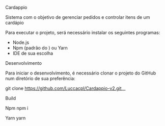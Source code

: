 Cardappio

Sistema com o objetivo de gerenciar pedidos e controlar itens de um cardápio

Para executar o projeto, será necessário instalar os seguintes programas:

* Node.js
* Npm (padrão do ) ou Yarn
* IDE de sua escolha

Desenvolvimento

Para iniciar o desenvolvimento, é necessário clonar o projeto do GitHub num diretório de sua preferência:

git clone https://github.com/Luccacpl/Cardappio-v2.git__

Build

 Npm
  npm i

 Yarn
  yarn
